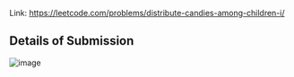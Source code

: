 Link: https://leetcode.com/problems/distribute-candies-among-children-i/
## Details of Submission
![image](https://github.com/mgalang229/LeetCode-Distribute-Candies-Among-Children-I/assets/51401355/97ee3195-c373-425c-b60e-fb2484306f4f)
